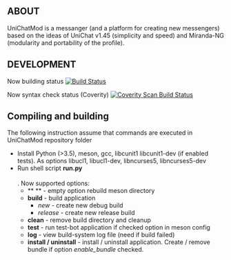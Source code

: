 ## ABOUT
UniChatMod is a messanger (and a platform for creating new messengers) based on the ideas of UniChat v1.45 (simplicity and speed) and Miranda-NG (modularity and portability of the profile).

## DEVELOPMENT
Now building status [![Build Status](https://travis-ci.org/SkyMaverick/UniChatMod.svg?branch=master)](https://travis-ci.org/SkyMaverick/UniChatMod)

Now syntax check status (Coverity) [![Coverity Scan Build Status](https://scan.coverity.com/projects/17127/badge.svg)](https://scan.coverity.com/projects/skymaverick-unichatmod)

## Compiling and building

The following instruction assume that commands are executed in UniChatMod repository folder

* Install Python (>3.5), meson, gcc, libcunit1 libcunit1-dev (if enabled tests). As options libucl1, libucl1-dev, libncurses5, libncurses5-dev
* Run shell script **run.py <option>**. Now supported options:
    * ** ** - empty option rebuild meson directory
    * **build** - build application
        * *new* - create new debug build
        * *release* - create new release build
    * **clean** - remove build directory and cleanup
    * **test** - run test-bot application if checked option in meson config
    * **log** - view build-system log file (need if build failed)
    * **install / uninstall** - install / uninstall application. Create / remove bundle if option *enable_bundle* checked.
